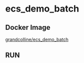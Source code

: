 # ecs_demo_batch

## Docker Image

[grandcolline/ecs_demo_batch](https://hub.docker.com/r/grandcolline/ecs_demo_batch/)

## RUN

```
```

